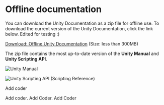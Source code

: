 
# Offline documentation

You can download the Unity Documentation as a zip file for offline use. To download the current version of the Unity Documentation, click the link below.
Edited for testing :)

[Download: Offline Unity Documentation](../uploads/UnityDocumentation.zip) (Size: less than 300MB)

The zip file contains the most up-to-date version of the __Unity Manual__ and __Unity Scripting API__.


![Unity Manual](../uploads/Main/OfflineDocumentationUserManual.png)

![Unity Scripting API (Scripting Reference)](../uploads/Main/OfflineDocumentationScriptRef.png)

Add coder

Add coder.
Add Coder.
Add Coder
